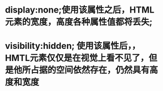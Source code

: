 

# display:none;使用该属性之后，HTML元素的宽度，高度各种属性值都将丢失;
# visibility:hidden; 使用该属性后，，HMTL元素仅仅是在视觉上看不见了，但是他所占据的空间依然存在，仍然具有高度和宽度